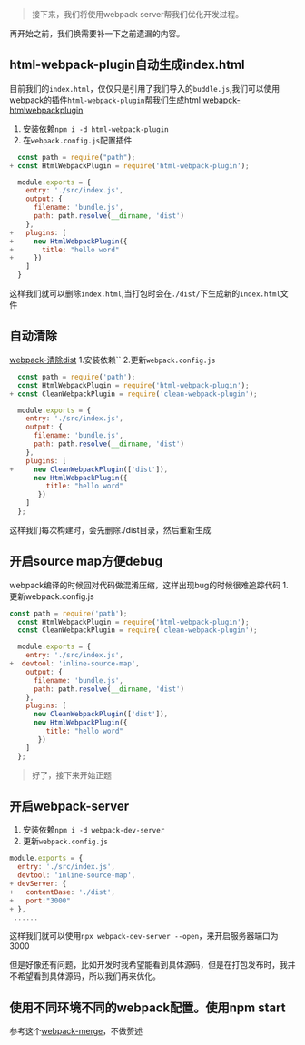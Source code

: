 > 接下来，我们将使用webpack server帮我们优化开发过程。

再开始之前，我们换需要补一下之前遗漏的内容。
## html-webpack-plugin自动生成index.html
目前我们的`index.html`，仅仅只是引用了我们导入的`buddle.js`,我们可以使用webpack的插件`html-webpack-plugin`帮我们生成html
[webapck-htmlwebpackplugin](https://www.webpackjs.com/guides/output-management/#%E8%AE%BE%E5%AE%9A-htmlwebpackplugin)
1. 安装依赖`npm i -d html-webpack-plugin`
2. 在`webpack.config.js`配置插件
```javascript
  const path = require("path");
+ const HtmlWebpackPlugin = require('html-webpack-plugin');

  module.exports = {
    entry: './src/index.js',
    output: {
      filename: 'bundle.js',
      path: path.resolve(__dirname, 'dist')
    },
+   plugins: [
+     new HtmlWebpackPlugin({
+       title: "hello word"
+     })
    ]
  }
```
这样我们就可以删除`index.html`,当打包时会在`./dist/`下生成新的`index.html`文件
## 自动清除
[webpack-清除dist](https://www.webpackjs.com/guides/output-management/#%E6%B8%85%E7%90%86-dist-%E6%96%87%E4%BB%B6%E5%A4%B9)
1.安装依赖``
2.更新`webpack.config.js`
```javascript
  const path = require('path');
  const HtmlWebpackPlugin = require('html-webpack-plugin');
+ const CleanWebpackPlugin = require('clean-webpack-plugin');

  module.exports = {
    entry: './src/index.js',
    output: {
      filename: 'bundle.js',
      path: path.resolve(__dirname, 'dist')
    },
    plugins: [
+     new CleanWebpackPlugin(['dist']),
      new HtmlWebpackPlugin({
         title: "hello word"
       })
    ]
  };
```
这样我们每次构建时，会先删除./dist目录，然后重新生成
## 开启source map方便debug
webpack编译的时候回对代码做混淆压缩，这样出现bug的时候很难追踪代码
1.更新webpack.config.js
```javascript
const path = require('path');
  const HtmlWebpackPlugin = require('html-webpack-plugin');
  const CleanWebpackPlugin = require('clean-webpack-plugin');

  module.exports = {
    entry: './src/index.js',
+  devtool: 'inline-source-map',
    output: {
      filename: 'bundle.js',
      path: path.resolve(__dirname, 'dist')
    },
    plugins: [
      new CleanWebpackPlugin(['dist']),
      new HtmlWebpackPlugin({
         title: "hello word"
       })
    ]
  };

```
> 好了，接下来开始正题
## 开启webpack-server
1. 安装依赖`npm i -d webpack-dev-server`
2. 更新`webpack.config.js`
```javascript
module.exports = {
  entry: './src/index.js',
  devtool: 'inline-source-map',
+ devServer: {
+   contentBase: './dist',
+   port:"3000"
+ },
 ......
```
这样我们就可以使用`npx webpack-dev-server --open`，来开启服务器端口为3000

但是好像还有问题，比如开发时我希望能看到具体源码，但是在打包发布时，我并不希望看到具体源码，所以我们再来优化。
## 使用不同环境不同的webpack配置。使用npm start
参考这个[webpack-merge](https://www.webpackjs.com/guides/production/#%E9%85%8D%E7%BD%AE)，不做赘述
